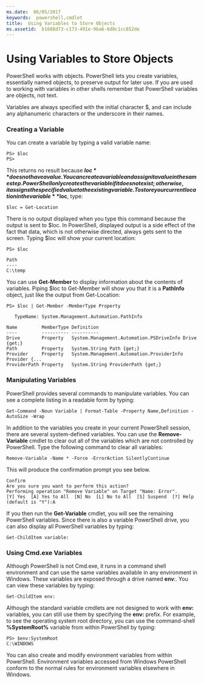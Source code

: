 ```yaml
---
ms.date:  06/05/2017
keywords:  powershell,cmdlet
title:  Using Variables to Store Objects
ms.assetid:  b1688d73-c173-491e-9ba6-6d0c1cc852de
---
```


# Using Variables to Store Objects
PowerShell works with objects. PowerShell lets you create variables, essentially named objects, to preserve output for later use. If you are used to working with variables in other shells remember that PowerShell variables are objects, not text.

Variables are always specified with the initial character $, and can include any alphanumeric characters or the underscore in their names.

### Creating a Variable
You can create a variable by typing a valid variable name:

```
PS> $loc
PS>
```

This returns no result because **$loc** does not have a value. You can create a variable and assign it a value in the same step. PowerShell only creates the variable if it does not exist; otherwise, it assigns the specified value to the existing variable. To store your current location in the variable **$loc**, type:

```
$loc = Get-Location
```

There is no output displayed when you type this command because the output is sent to $loc. In PowerShell, displayed output is a side effect of the fact that data, which is not otherwise directed, always gets sent to the screen. Typing $loc will show your current location:

```
PS> $loc

Path
----
C:\temp
```

You can use **Get-Member** to display information about the contents of variables. Piping $loc to Get-Member will show you that it is a **PathInfo** object, just like the output from Get-Location:

```
PS> $loc | Get-Member -MemberType Property

   TypeName: System.Management.Automation.PathInfo

Name         MemberType Definition
----         ---------- ----------
Drive        Property   System.Management.Automation.PSDriveInfo Drive {get;}
Path         Property   System.String Path {get;}
Provider     Property   System.Management.Automation.ProviderInfo Provider {...
ProviderPath Property   System.String ProviderPath {get;}
```

### Manipulating Variables
PowerShell provides several commands to manipulate variables. You can see a complete listing in a readable form by typing:

```
Get-Command -Noun Variable | Format-Table -Property Name,Definition -AutoSize -Wrap
```

In addition to the variables you create in your current PowerShell session, there are several system-defined variables. You can use the **Remove-Variable** cmdlet to clear out all of the variables which are not controlled by PowerShell. Type the following command to clear all variables:

```
Remove-Variable -Name * -Force -ErrorAction SilentlyContinue
```

This will produce the confirmation prompt you see below.

```
Confirm
Are you sure you want to perform this action?
Performing operation "Remove Variable" on Target "Name: Error".
[Y] Yes  [A] Yes to All  [N] No  [L] No to All  [S] Suspend  [?] Help
(default is "Y"):A
```

If you then run the **Get-Variable** cmdlet, you will see the remaining PowerShell variables. Since there is also a variable PowerShell drive, you can also display all PowerShell variables by typing:

```
Get-ChildItem variable:
```

### Using Cmd.exe Variables
Although PowerShell is not Cmd.exe, it runs in a command shell environment and can use the same variables available in any environment in Windows. These variables are exposed through a drive named **env**:. You can view these variables by typing:

```
Get-ChildItem env:
```

Although the standard variable cmdlets are not designed to work with **env:** variables, you can still use them by specifying the **env:** prefix. For example, to see the operating system root directory, you can use the command-shell **%SystemRoot%** variable from within PowerShell by typing:

```
PS> $env:SystemRoot
C:\WINDOWS
```

You can also create and modify environment variables from within PowerShell. Environment variables accessed from Windows PowerShell conform to the normal rules for environment variables elsewhere in Windows.
